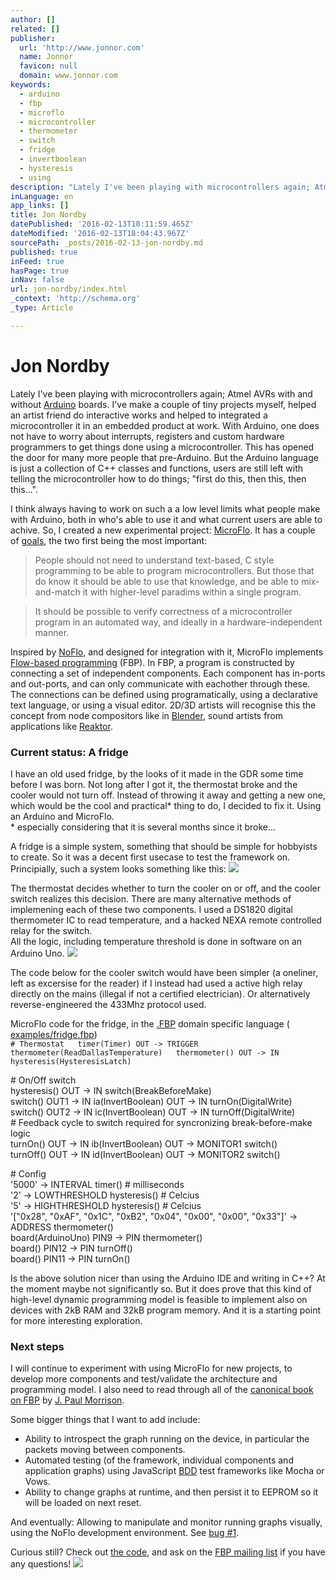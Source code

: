 ```yaml
---
author: []
related: []
publisher:
  url: 'http://www.jonnor.com'
  name: Jonnor
  favicon: null
  domain: www.jonnor.com
keywords:
  - arduino
  - fbp
  - microflo
  - microcontroller
  - thermometer
  - switch
  - fridge
  - invertboolean
  - hysteresis
  - using
description: "Lately I've been playing with microcontrollers again; Atmel AVRs with and without Arduino boards. I've make a couple of tiny projects myself, helped an artist friend do interactive works and helped to integrated a microcontroller it in an embedded product at work."
inLanguage: en
app_links: []
title: Jon Nordby
datePublished: '2016-02-13T18:11:59.465Z'
dateModified: '2016-02-13T18:04:43.967Z'
sourcePath: _posts/2016-02-13-jon-nordby.md
published: true
inFeed: true
hasPage: true
inNav: false
url: jon-nordby/index.html
_context: 'http://schema.org'
_type: Article

---
```

# Jon Nordby

Lately I've been playing with microcontrollers again; Atmel AVRs with and without [Arduino][0] boards. I've make a couple of tiny projects myself, helped an artist friend do interactive works and helped to integrated a microcontroller it in an embedded product at work. With Arduino, one does not have to worry about interrupts, registers and custom hardware programmers to get things done using a microcontroller. This has opened the door for many more people that pre-Arduino. But the Arduino language is just a collection of C++ classes and functions, users are still left with telling the microcontroller how to do things; "first do this, then this, then this...".

I think always having to work on such a a low level limits what people make with Arduino, both in who's able to use it and what current users are able to achive. So, I created a new experimental project: [MicroFlo][1]. It has a couple of [goals][2], the two first being the most important:

> People should not need to understand text-based, C style programming to be able to program microcontrollers. But those that do know it should be able to use that knowledge, and be able to mix-and-match it with higher-level paradims within a single program.

> It should be possible to verify correctness of a microcontroller program in an automated way, and ideally in a hardware-independent manner.

Inspired by [NoFlo][3], and designed for integration with it, MicroFlo implements [Flow-based programming][4] (FBP). In FBP, a program is constructed by connecting a set of independent components. Each component has in-ports and out-ports, and can only communicate with eachother through these. The connections can be defined using programatically, using a declarative text language, or using a visual editor. 2D/3D artists will recognise this the concept from node compositors like in [Blender][5], sound artists from applications like [Reaktor][6].

### Current status: A fridge

I have an old used fridge, by the looks of it made in the GDR some time before I was born. Not long after I got it, the thermostat broke and the cooler would not turn off. Instead of throwing it away and getting a new one, which would be the cool and practical\* thing to do, I decided to fix it. Using an Arduino and MicroFlo.  
\* especially considering that it is several months since it broke...

A fridge is a simple system, something that should be simple for hobbyists to create. So it was a decent first usecase to test the framework on. Principially, such a system looks something like this:
[![](http://www.jonnor.com/wp/files/fridge-principle-1024x591.jpg)][7]

The thermostat decides whether to turn the cooler on or off, and the cooler switch realizes this decision. There are many alternative methods of implemening each of these two components. I used a DS1820 digital thermometer IC to read temperature, and a hacked NEXA remote controlled relay for the switch.  
All the logic, including temperature threshold is done in software on an Arduino Uno.
[![](http://www.jonnor.com/wp/files/fridge-hardware-190x300.jpg)][8]

The code below for the cooler switch would have been simpler (a oneliner, left as excersise for the reader) if I instead had used a active high relay directly on the mains (illegal if not a certified electrician). Or alternatively reverse-engineered the 433Mhz protocol used.

MicroFlo code for the fridge, in the [.FBP][9] domain specific language ( [examples/fridge.fbp][10])  
`# Thermostat  
timer(Timer) OUT -> TRIGGER thermometer(ReadDallasTemperature)  
thermometer() OUT -> IN hysteresis(HysteresisLatch)`

\# On/Off switch  
hysteresis() OUT -\> IN switch(BreakBeforeMake)  
switch() OUT1 -\> IN ia(InvertBoolean) OUT -\> IN turnOn(DigitalWrite)  
switch() OUT2 -\> IN ic(InvertBoolean) OUT -\> IN turnOff(DigitalWrite)  
\# Feedback cycle to switch required for syncronizing break-before-make logic  
turnOn() OUT -\> IN ib(InvertBoolean) OUT -\> MONITOR1 switch()  
turnOff() OUT -\> IN id(InvertBoolean) OUT -\> MONITOR2 switch()

\# Config  
'5000' -\> INTERVAL timer() \# milliseconds  
'2' -\> LOWTHRESHOLD hysteresis() \# Celcius  
'5' -\> HIGHTHRESHOLD hysteresis() \# Celcius  
'\["0x28", "0xAF", "0x1C", "0xB2", "0x04", "0x00", "0x00", "0x33"\]' -\> ADDRESS thermometer()  
board(ArduinoUno) PIN9 -\> PIN thermometer()  
board() PIN12 -\> PIN turnOff()  
board() PIN11 -\> PIN turnOn()

Is the above solution nicer than using the Arduino IDE and writing in C++? At the moment maybe not significantly so. But it does prove that this kind of high-level dynamic programming model is feasible to implement also on devices with 2kB RAM and 32kB program memory. And it is a starting point for more interesting exploration.

### Next steps

I will continue to experiment with using MicroFlo for new projects, to develop more components and test/validate the architecture and programming model. I also need to read through all of the [canonical book on FBP][11] by [J. Paul Morrison][12].

Some bigger things that I want to add include:

* Ability to introspect the graph running on the device, in particular the packets moving between components.
* Automated testing (of the framework, individual components and application graphs) using JavaScript [BDD][13] test frameworks like Mocha or Vows.
* Ability to change graphs at runtime, and then persist it to EEPROM so it will be loaded on next reset.

And eventually: Allowing to manipulate and monitor running graphs visually, using the NoFlo development environment. See [bug \#1][14].

Curious still? Check out [the code][1], and ask on the [FBP mailing list][15] if you have any questions!
[![](http://www.jonnor.com/wp/wp-content/plugins/flattr/img/flattr-badge-large.png)][16]

[0]: http://arduino.cc/
[1]: https://github.com/jonnor/microflo
[2]: https://github.com/jonnor/microflo#goals
[3]: http://noflojs.org/
[4]: http://en.wikipedia.org/wiki/Flow-based_programming
[5]: https://www.youtube.com/results?search_query=blender+node+compositor
[6]: https://www.youtube.com/results?q=reaktor+programming
[7]: http://www.jonnor.com/wp/files/fridge-principle.jpg
[8]: http://www.jonnor.com/wp/files/fridge-hardware.jpg
[9]: http://noflojs.org/documentation/fbp/
[10]: https://github.com/jonnor/microflo/blob/master/examples/fridge.fbp
[11]: http://www.lulu.com/spotlight/paul_morrison
[12]: http://www.jpaulmorrison.com/
[13]: http://en.wikipedia.org/wiki/Behavior-driven_development
[14]: https://github.com/jonnor/microflo/issues/1
[15]: https://groups.google.com/forum/#!topic/flow-based-programming
[16]: http://www.jonnor.com/wp/?flattrss_redirect&id=643&md5=00e35387e2a644a38ec8584fdcf32c83
